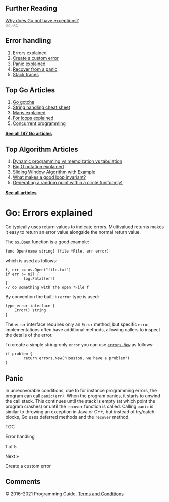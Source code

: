



## Further Reading

[Why does Go not have exceptions?](https://golang.org/doc/faq#exceptions)  
<span style="color: grey; font-style: italic; font-size: smaller">Go FAQ</span>

## Error handling

1.  Errors explained
2.  [Create a custom error](create-error.html)
3.  [Panic explained](panic-explained.html)
4.  [Recover from a panic](recover-from-panic.html)
5.  [Stack traces](stack-trace.html)

## Top Go Articles

1.  [Go gotcha](go-gotcha.html)
2.  [String handling cheat sheet](string-functions-reference-cheat-sheet.html)
3.  [Maps explained](maps-explained.html)
4.  [For loops explained](for-loop.html)
5.  [Concurrent programming](go-concurrency-tutorial.html)

[**See all 197 Go articles**](index.html)



## Top Algorithm Articles

1.  [Dynamic programming vs memoization vs tabulation](../dynamic-programming-vs-memoization-vs-tabulation.html)
2.  [Big O notation explained](../big-o-notation-explained.html)
3.  [Sliding Window Algorithm with Example](../sliding-window-example.html)
4.  [What makes a good loop invariant?](../what-makes-a-good-loop-invariant.html)
5.  [Generating a random point within a circle (uniformly)](../random-point-within-circle.html)

[**See all articles**](../index.html)

# Go: Errors explained

Go typically uses return values to indicate errors. Multivalued returns makes it easy to return an error value alongside the normal return value.

The [`os.Open`](https://golang.org/pkg/os/#Open) function is a good example:

    func Open(name string) (file *File, err error)

which is used as follows:

    f, err := os.Open("file.txt")
    if err != nil {
            log.Fatal(err)
    }
    // do something with the open *File f

By convention the built-in `error` type is used:

    type error interface {
        Error() string
    }

The `error` interface requires only an `Error` method, but specific `error` implementations often have additional methods, allowing callers to inspect the details of the error.

To create a simple string-only `error` you can use [`errors.New`](https://golang.org/pkg/errors/#New) as follows:

    if problem {
            return errors.New("Houston, we have a problem")
    }

## Panic

In unrecovorable conditions, due to for instance programming errors, the program can call `panic(err)`. When the program panics, it starts to unwind the call stack. This continues until the stack is empty (at which point the program crashes) or until the `recover` function is called. Calling `panic` is similar to throwing an exception in Java or C++, but instead of try/catch blocks, Go uses deferred methods and the `recover` method.

[](go-errors-tutorial.html)

TOC

Error handling

1 of 5

<a href="create-error.html" class="next"></a>

Next »

Create a custom error

## Comments



© 2016–2021 Programming.Guide, [Terms and Conditions](../terms-and-conditions.html)
